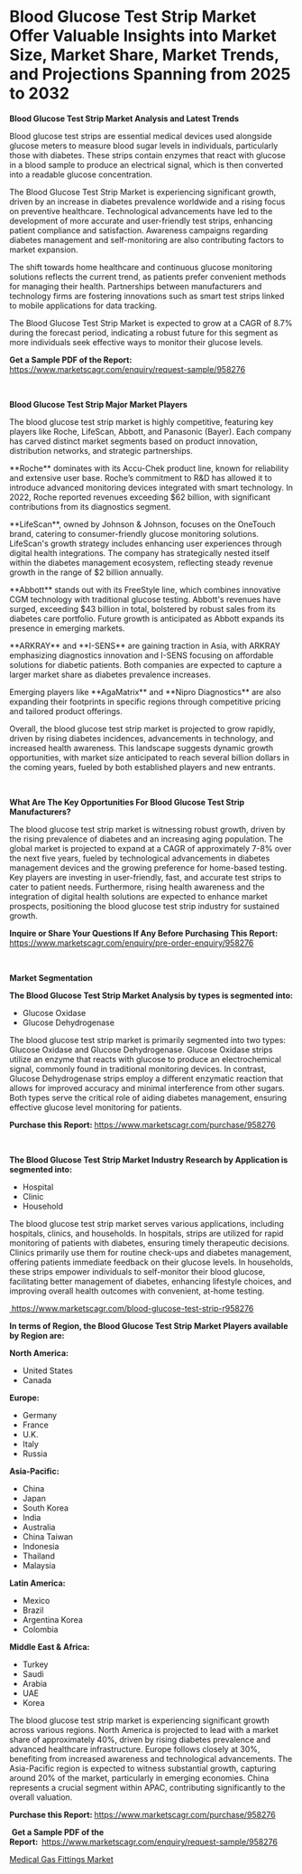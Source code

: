 <p><h1>Blood Glucose Test Strip Market Offer Valuable Insights into Market Size, Market Share, Market Trends, and Projections Spanning from 2025 to 2032</h1></p><p><strong>Blood Glucose Test Strip Market Analysis and Latest Trends</strong></p>
<p><p>Blood glucose test strips are essential medical devices used alongside glucose meters to measure blood sugar levels in individuals, particularly those with diabetes. These strips contain enzymes that react with glucose in a blood sample to produce an electrical signal, which is then converted into a readable glucose concentration.</p><p>The Blood Glucose Test Strip Market is experiencing significant growth, driven by an increase in diabetes prevalence worldwide and a rising focus on preventive healthcare. Technological advancements have led to the development of more accurate and user-friendly test strips, enhancing patient compliance and satisfaction. Awareness campaigns regarding diabetes management and self-monitoring are also contributing factors to market expansion. </p><p>The shift towards home healthcare and continuous glucose monitoring solutions reflects the current trend, as patients prefer convenient methods for managing their health. Partnerships between manufacturers and technology firms are fostering innovations such as smart test strips linked to mobile applications for data tracking. </p><p>The Blood Glucose Test Strip Market is expected to grow at a CAGR of 8.7% during the forecast period, indicating a robust future for this segment as more individuals seek effective ways to monitor their glucose levels.</p></p>
<p><strong>Get a Sample PDF of the Report:&nbsp;</strong> <a href="https://www.marketscagr.com/enquiry/request-sample/958276?utm_campaign=2893&utm_medium=2&utm_source=Github&utm_content=ia&utm_term=03032025&utm_id=blood-glucose-test-strip">https://www.marketscagr.com/enquiry/request-sample/958276</a></p>
<p>&nbsp;</p>
<p><strong>Blood Glucose Test Strip Major Market Players</strong></p>
<p><p>The blood glucose test strip market is highly competitive, featuring key players like Roche, LifeScan, Abbott, and Panasonic (Bayer). Each company has carved distinct market segments based on product innovation, distribution networks, and strategic partnerships.</p><p>**Roche** dominates with its Accu-Chek product line, known for reliability and extensive user base. Roche’s commitment to R&D has allowed it to introduce advanced monitoring devices integrated with smart technology. In 2022, Roche reported revenues exceeding $62 billion, with significant contributions from its diagnostics segment.</p><p>**LifeScan**, owned by Johnson & Johnson, focuses on the OneTouch brand, catering to consumer-friendly glucose monitoring solutions. LifeScan's growth strategy includes enhancing user experiences through digital health integrations. The company has strategically nested itself within the diabetes management ecosystem, reflecting steady revenue growth in the range of $2 billion annually.</p><p>**Abbott** stands out with its FreeStyle line, which combines innovative CGM technology with traditional glucose testing. Abbott's revenues have surged, exceeding $43 billion in total, bolstered by robust sales from its diabetes care portfolio. Future growth is anticipated as Abbott expands its presence in emerging markets.</p><p>**ARKRAY** and **I-SENS** are gaining traction in Asia, with ARKRAY emphasizing diagnostics innovation and I-SENS focusing on affordable solutions for diabetic patients. Both companies are expected to capture a larger market share as diabetes prevalence increases.</p><p>Emerging players like **AgaMatrix** and **Nipro Diagnostics** are also expanding their footprints in specific regions through competitive pricing and tailored product offerings.</p><p>Overall, the blood glucose test strip market is projected to grow rapidly, driven by rising diabetes incidences, advancements in technology, and increased health awareness. This landscape suggests dynamic growth opportunities, with market size anticipated to reach several billion dollars in the coming years, fueled by both established players and new entrants.</p></p>
<p>&nbsp;</p>
<p><strong>What Are The Key Opportunities For Blood Glucose Test Strip Manufacturers?</strong></p>
<p><p>The blood glucose test strip market is witnessing robust growth, driven by the rising prevalence of diabetes and an increasing aging population. The global market is projected to expand at a CAGR of approximately 7-8% over the next five years, fueled by technological advancements in diabetes management devices and the growing preference for home-based testing. Key players are investing in user-friendly, fast, and accurate test strips to cater to patient needs. Furthermore, rising health awareness and the integration of digital health solutions are expected to enhance market prospects, positioning the blood glucose test strip industry for sustained growth.</p></p>
<p><strong>Inquire or Share Your Questions If Any Before Purchasing This Report:</strong> <a href="https://www.marketscagr.com/enquiry/pre-order-enquiry/958276?utm_campaign=2893&utm_medium=2&utm_source=Github&utm_content=ia&utm_term=03032025&utm_id=blood-glucose-test-strip">https://www.marketscagr.com/enquiry/pre-order-enquiry/958276</a></p>
<p>&nbsp;</p>
<p><strong>Market Segmentation</strong></p>
<p><strong>The Blood Glucose Test Strip Market Analysis by types is segmented into:</strong></p>
<p><ul><li>Glucose Oxidase</li><li>Glucose Dehydrogenase</li></ul></p>
<p><p>The blood glucose test strip market is primarily segmented into two types: Glucose Oxidase and Glucose Dehydrogenase. Glucose Oxidase strips utilize an enzyme that reacts with glucose to produce an electrochemical signal, commonly found in traditional monitoring devices. In contrast, Glucose Dehydrogenase strips employ a different enzymatic reaction that allows for improved accuracy and minimal interference from other sugars. Both types serve the critical role of aiding diabetes management, ensuring effective glucose level monitoring for patients.</p></p>
<p><strong>Purchase this Report:&nbsp;</strong><a href="https://www.marketscagr.com/purchase/958276?utm_campaign=2893&utm_medium=2&utm_source=Github&utm_content=ia&utm_term=03032025&utm_id=blood-glucose-test-strip">https://www.marketscagr.com/purchase/958276</a></p>
<p>&nbsp;</p>
<p><strong>The Blood Glucose Test Strip Market Industry Research by Application is segmented into:</strong></p>
<p><ul><li>Hospital</li><li>Clinic</li><li>Household</li></ul></p>
<p><p>The blood glucose test strip market serves various applications, including hospitals, clinics, and households. In hospitals, strips are utilized for rapid monitoring of patients with diabetes, ensuring timely therapeutic decisions. Clinics primarily use them for routine check-ups and diabetes management, offering patients immediate feedback on their glucose levels. In households, these strips empower individuals to self-monitor their blood glucose, facilitating better management of diabetes, enhancing lifestyle choices, and improving overall health outcomes with convenient, at-home testing.</p></p>
<p><a href="https://www.marketscagr.com/blood-glucose-test-strip-r958276?utm_campaign=2893&utm_medium=2&utm_source=Github&utm_content=ia&utm_term=03032025&utm_id=blood-glucose-test-strip">&nbsp;https://www.marketscagr.com/blood-glucose-test-strip-r958276</a></p>
<p><strong>In terms of Region, the Blood Glucose Test Strip Market Players available by Region are:</strong></p>
<p>
    <p> <strong> North America: </strong>
        <ul>
            <li>United States</li>
            <li>Canada</li>
        </ul>
        </p> 
    <p> <strong> Europe: </strong>
        <ul>
            <li>Germany</li>
            <li>France</li>
            <li>U.K.</li>
            <li>Italy</li>
            <li>Russia</li>
        </ul>
        </p> 
    <p> <strong> Asia-Pacific: </strong>
        <ul>
            <li>China</li>
            <li>Japan</li>
            <li>South Korea</li>
            <li>India</li>
            <li>Australia</li>
            <li>China Taiwan</li>
            <li>Indonesia</li>
            <li>Thailand</li>
            <li>Malaysia</li>
        </ul>
        </p> 
    <p> <strong> Latin America: </strong>
        <ul>
            <li>Mexico</li>
            <li>Brazil</li>
            <li>Argentina Korea</li>
            <li>Colombia</li>
        </ul>
        </p> 
    <p> <strong> Middle East & Africa: </strong>
        <ul>
            <li>Turkey</li>
            <li>Saudi</li>
            <li>Arabia</li>
            <li>UAE</li>
            <li>Korea</li>
        </ul>
    </p>
    </p>
<p><p>The blood glucose test strip market is experiencing significant growth across various regions. North America is projected to lead with a market share of approximately 40%, driven by rising diabetes prevalence and advanced healthcare infrastructure. Europe follows closely at 30%, benefiting from increased awareness and technological advancements. The Asia-Pacific region is expected to witness substantial growth, capturing around 20% of the market, particularly in emerging economies. China represents a crucial segment within APAC, contributing significantly to the overall valuation.</p></p>
<p><strong>Purchase this Report: </strong><a href="https://www.marketscagr.com/purchase/958276?utm_campaign=2893&utm_medium=2&utm_source=Github&utm_content=ia&utm_term=03032025&utm_id=blood-glucose-test-strip">https://www.marketscagr.com/purchase/958276</a></p>
<p>&nbsp;<strong>Get a Sample PDF of the Report:&nbsp;&nbsp;</strong><a href="https://www.marketscagr.com/enquiry/request-sample/958276?utm_campaign=2893&utm_medium=2&utm_source=Github&utm_content=ia&utm_term=03032025&utm_id=blood-glucose-test-strip">https://www.marketscagr.com/enquiry/request-sample/958276</a></p>
<p><strong></strong></p>
<p><p><a href="https://github.com/santosh758595/Market-Research-Report-List-7/blob/main/medical-gas-fittings-market.md?utm_campaign=2893&utm_medium=2&utm_source=Github&utm_content=ia&utm_term=03032025&utm_id=blood-glucose-test-strip">Medical Gas Fittings Market</a></p></p>